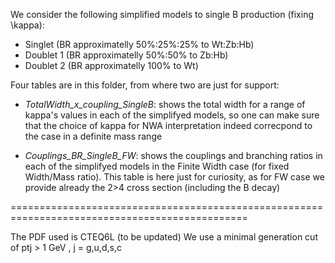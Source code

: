 We consider the following simplified models to single B production (fixing \kappa):

- Singlet (BR approximatelly 50%:25%:25% to Wt:Zb:Hb)
- Doublet 1 (BR approximatelly 50%:50% to Zb:Hb)
- Doublet 2 (BR approximatelly 100% to Wt)

Four tables are in this folder, from where two are just for support:

- *TotalWidth_x_coupling_SingleB*: shows the total width for a range of kappa's values in each of the simplifyed models, so one can make sure that the choice of kappa for NWA interpretation indeed correcpond to the case in a definite mass range

- *Couplings_BR_SingleB_FW*: shows the couplings and branching ratios in each of the simplifyed models in the Finite Width case (for fixed Width/Mass ratio). This table is here just for curiosity, as for FW case we provide already the 2>4 cross section (including the B decay)


===============================================================================================

The PDF used is CTEQ6L (to be updated)
We use a minimal generation cut of ptj > 1 GeV , j = g,u,d,s,c
 



